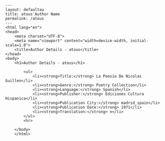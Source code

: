 
    ---
    layout: defaultau
    title: atous'Author Name 
    permalink: /atous
    ---
    <html lang="en">
    <head>
        <meta charset="UTF-8">
        <meta name="viewport" content="width=device-width, initial-scale=1.0">
        <title>Author Details - atous</title>
    </head>
    <body>
        <h1>Author Details - atous</h1>
        
            <ul>
                <li><strong>Title:</strong> La Poesia De Nicolas Guillen</li>
                <li><strong>Genre:</strong> Poetry Collection</li>
                <li><strong>Language:</strong> Spanish</li>
                <li><strong>Publisher:</strong> Ediciones Cultura Hispanica</li>
                <li><strong>Publication City:</strong> madrid_spain</li>
                <li><strong>Publication Date:</strong> 1971</li>
                <li><strong>Translation:</strong> n</li>
            </ul>
            <hr>
            
        </body>
        </html>
        
